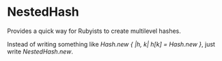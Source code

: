 <h1>NestedHash</h1>

<p>Provides a quick way for Rubyists to create multilevel hashes.</p>

<p>Instead of writing something like <i>Hash.new { |h, k| h[k] = Hash.new }</i>, just write <i>NestedHash.new</i>.</p>

